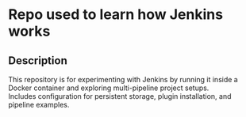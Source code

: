 # Repo used to learn how Jenkins works

## Description

This repository is for experimenting with Jenkins by running it inside a Docker container and exploring multi-pipeline project setups.  
Includes configuration for persistent storage, plugin installation, and pipeline examples.
